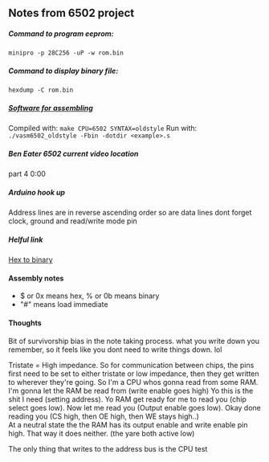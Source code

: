 ## Notes from 6502 project

##### Command to program eeprom:
```minipro -p 28C256 -uP -w rom.bin```

##### Command to display binary file:
```hexdump -C rom.bin```

##### [Software for assembling](http://sun.hasenbraten.de/vasm/)
Compiled with: ```make CPU=6502 SYNTAX=oldstyle```
Run with: ```./vasm6502_oldstyle -Fbin -dotdir <example>.s```

##### Ben Eater 6502 current video location
part 4 0:00 

##### Arduino hook up
Address lines are in reverse ascending order 
so are data lines
dont forget clock, ground and read/write mode pin

##### Helful link
[Hex to binary](https://www.rapidtables.com/convert/number/hex-to-binary.html)

#### Assembly notes
- $ or 0x means hex, % or 0b means binary
- "#" means load immediate


#### Thoughts
Bit of survivorship bias in the note taking process. what you write down you remember, so it feels like you dont need to write things down. lol

Tristate = High impedance.
So for communication between chips, the pins first need to be set to either tristate or low impedance, then they get written to wherever they're going. 
So I'm a CPU whos gonna read from some RAM.
I'm gonna let the RAM be read from (write enable goes high)
Yo this is the shit I need (setting address). 
Yo RAM get ready for me to read you (chip select goes low). 
Now let me read you (Output enable goes low). 
Okay done reading you (CS high, then OE high, then WE stays high..)\
At a neutral state the the RAM has its output enable and write enable pin high. That way it does neither. (the yare both active low)

The only thing that writes to the address bus is the CPU test